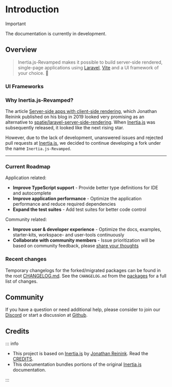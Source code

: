 # Introduction

> [!IMPORTANT]
> The documentation is currently in development.

## Overview

> Inertia.js-Revamped makes it possible to build server-side rendered, single-page applications using [Laravel](https://laravel.com/), [Vite](https://vitejs.dev/) and a UI framework of your choice. :rocket:

### UI Frameworks

<Frameworks />

<!-- * [Preact](https://preactjs.com/)
* [React](https://reactjs.org/)
* [Vue](https://vuejs.org/) -->

### Why Inertia.js-Revamped?

The article [Server-side apps with client-side rendering](https://reinink.ca/articles/server-side-apps-with-client-side-rendering), which Jonathan Reinink published on his blog in 2019 looked very promising as an alternative to [spatie/laravel-server-side-rendering](https://github.com/spatie/laravel-server-side-rendering). When [Inertia.js](https://inertiajs.com/) was subsequently released, it looked like the next rising star.

However, due to the lack of development, unanswered issues and rejected pull requests at [Inertia.js](https://github.com/inertiajs/inertia), we decided to continue developing a fork under the name `Inertia.js-Revamped`.

---

### Current Roadmap

Application related:

* __Improve TypeScript support__ - Provide better type definitions for IDE and autocomplete
* __Improve application performance__ - Optimize the application performance and reduce required dependencies
* __Expand the test suites__ - Add test suites for better code control

Community related:

* __Improve user & developer experience__ - Optimize the docs, examples, starter-kits, workspace- and user-tools continuously
* __Collaborate with community members__ - Issue prioritization will be based on community feedback, please [share your thoughts](https://github.com/inertiajs-revamped/inertia/issues)

### Recent changes

Temporary changelogs for the forked/migrated packages can be found in the root [CHANGELOG.md](https://github.com/inertiajs-revamped/inertia/tree/main/CHANGELOG.md).
See the `CHANGELOG.md` from the [packages](https://github.com/inertiajs-revamped/inertia/tree/main/packages) for a full list of changes.

## Community

If you have a question or need additional help, please consider to join our [Discord](https://discord.gg/Hn5bDDvTKX) or start a discussion at [Github](https://github.com/inertiajs-revamped/inertia/discussions).

## Credits

::: info

* This project is based on [Inertia.js](https://inertiajs.com/) by [Jonathan Reinink](https://reinink.ca/). Read the [CREDITS](https://github.com/inertiajs-revamped/inertia/blob/main/CREDITS.md).
* This documentation bundles portions of the original [Inertia.js](https://inertiajs.com/) documentation.

:::
